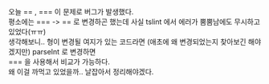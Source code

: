 오늘 == , === 이 문제로 버그가 발생했다.  
평소에는 === -> == 로 변경하곤 했는데 사실 tslint 에서 에러가 뿜뿜남에도 무시하고 있었다(ㅠㅠ)  
생각해보니.. 형이 변경될 여지가 있는 코드라면 (애초에 왜 변경되었는지 찾아보긴 해야겠지만) parseInt 로 변경하면  
=== 을 사용해서 비교가 가능하다.  
왜 이걸 까먹고 있었을까.. 날잡아서 정리해야겠다.
